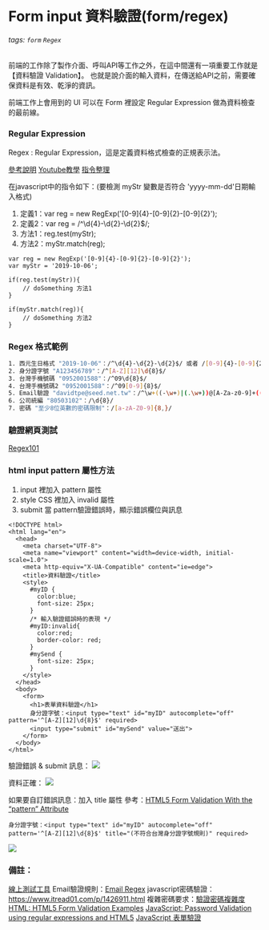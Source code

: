 # Form input 資料驗證(form/regex)
###### tags: `form` `Regex`

前端的工作除了製作介面、呼叫API等工作之外，在這中間還有一項重要工作就是【資料驗證 Validation】。
也就是說介面的輸入資料，在傳送給API之前，需要確保資料是有效、乾淨的資訊。

前端工作上會用到的 UI 可以在 Form 裡設定 Regular Expression 做為資料檢查的最前線。

### Regular Expression
Regex : Regular Expression，這是定義資料格式檢查的正規表示法。

[參考說明](https://larry850806.github.io/2016/06/23/regex/)
[Youtube教學](https://www.youtube.com/watch?v=rPNGB0ZLvdw)
[指令整理](https://docs.google.com/document/d/1bUq0Jb1mLM7zmcVjDyLIX6UTLWGbKp-d99-w4rMrjvg/edit)

在javascript中的指令如下：(要檢測 myStr 變數是否符合 'yyyy-mm-dd'日期輸入格式)
1. 定義1：var reg = new RegExp('[0-9]{4}-[0-9]{2}-[0-9]{2}');
2. 定義2：var reg = /^\d{4}-\d{2}-\d{2}$/;
3. 方法1：reg.test(myStr);
4. 方法2：myStr.match(reg);

```javascript=
var reg = new RegExp('[0-9]{4}-[0-9]{2}-[0-9]{2}');
var myStr = '2019-10-06';

if(reg.test(myStr)){
    // doSomething 方法1
}

if(myStr.match(reg)){
    // doSomething 方法2
}
```
### Regex 格式範例

```bash
1. 西元生日格式 "2019-10-06"：/^\d{4}-\d{2}-\d{2}$/ 或者 /[0-9]{4}-[0-9]{2}-[0-9]{2}/
2. 身分證字號 "A123456789"：/^[A-Z][12]\d{8}$/
3. 台灣手機號碼 "0952001588"：/^09\d{8}$/
4. 台灣手機號碼2 "0952001588"：/^09[0-9]{8}$/
5. Email驗證 "davidtpe@seed.net.tw"：/^\w+((-\w+)|(.\w+))@[A-Za-z0-9]+((.|-)[A-Za-z0-9]+).[A-Za-z]+$/
6. 公司統編 "80503102"：/\d{8}/
7. 密碼 "至少8位英數的密碼限制"：/[a-zA-Z0-9]{8,}/
```

### 驗證網頁測試
[Regex101](https://regex101.com/)

### html input pattern 屬性方法
1. input 裡加入 pattern 屬性
2. style CSS 裡加入 invalid 屬性
3. submit 當 pattern驗證錯誤時，顯示錯誤欄位與訊息
```htmlmixed=
<!DOCTYPE html>
<html lang="en">
  <head>
    <meta charset="UTF-8">
    <meta name="viewport" content="width=device-width, initial-scale=1.0">
    <meta http-equiv="X-UA-Compatible" content="ie=edge">
    <title>資料驗證</title>
    <style>
      #myID {
        color:blue;
        font-size: 25px;
      }
      /* 輸入驗證錯誤時的表現 */
      #myID:invalid{
        color:red;
        border-color: red;
      }
      #mySend {
        font-size: 25px;
      }
    </style>
  </head>
  <body>
    <form>
      <h1>表單資料驗證</h1>
      身分證字號：<input type="text" id="myID" autocomplete="off" pattern='^[A-Z][12]\d{8}$' required>
      <input type="submit" id="mySend" value="送出">
    </form>
  </body>
</html>
```
驗證錯誤 & submit 訊息：
![](https://i.imgur.com/Kt9qCfZ.png)

資料正確：
![](https://i.imgur.com/6ktHb7Q.png)


如果要自訂錯誤訊息：加入 title 屬性
參考：[HTML5 Form Validation With the “pattern” Attribute](https://webdesign.tutsplus.com/tutorials/html5-form-validation-with-the-pattern-attribute--cms-25145)

```htmlmixed=
身分證字號：<input type="text" id="myID" autocomplete="off" pattern='^[A-Z][12]\d{8}$' title="(不符合台灣身分證字號規則)" required>
```
![](https://i.imgur.com/q0D1ncL.png)


### 備註：

[線上測試工具](https://regex101.com/tests)
Email驗證規則：[Email Regex](https://ithelp.ithome.com.tw/articles/10094951)
javascript密碼驗證：https://www.itread01.com/p/1426911.html
複雜密碼要求：[驗證密碼複雜度](https://blog.miniasp.com/post/2010/03/07/JavaScript-Regular-Expression-Positive-Lookahead-Trap)
[HTML: HTML5 Form Validation Examples](https://www.the-art-of-web.com/html/html5-form-validation/)
[JavaScript: Password Validation using regular expressions and HTML5](https://www.the-art-of-web.com/javascript/validate-password/)
[JavaScript 表單驗證](https://docs.google.com/document/d/1mSxRmAUx-rm0wJ9MtkISwTemZmilFguXhMLavy-zxkg/edit#)

